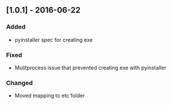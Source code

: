 ## [1.0.1] - 2016-06-22
### Added
- pyinstaller spec for creating exe

### Fixed
- Mulitprocess issue that prevented creating exe with pyinstaller

### Changed
- Moved mapping to etc folder
